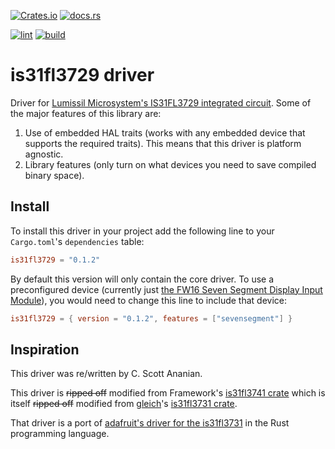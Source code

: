 [![Crates.io](https://img.shields.io/crates/v/is31fl3729)](https://crates.io/crates/is31fl3729)
[![docs.rs](https://img.shields.io/docsrs/is31fl3729)](https://docs.rs/is31fl3729/latest/is31fl3729/)

[![lint](https://github.com/cscott/is31fl3729-rs/actions/workflows/lint.yml/badge.svg)](https://github.com/cscott/is31fl3729-rs/actions/workflows/lint.yml)
[![build](https://github.com/cscott/is31fl3729-rs/actions/workflows/build.yml/badge.svg)](https://github.com/cscott/is31fl3729-rs/actions/workflows/build.yml)


# is31fl3729 driver

Driver for [Lumissil Microsystem's IS31FL3729 integrated circuit](https://www.lumissil.com/assets/pdf/core/IS31FL3729_DS.pdf). Some of the major features of this library are:

1. Use of embedded HAL traits (works with any embedded device that supports the required traits). This means that this driver is platform agnostic.
2. Library features (only turn on what devices you need to save compiled binary space).

## Install

To install this driver in your project add the following line to your `Cargo.toml`'s `dependencies` table:

```toml
is31fl3729 = "0.1.2"
```

By default this version will only contain the core driver.
To use a preconfigured device (currently just [the FW16 Seven Segment Display Input Module](https://community.frame.work/t/7-segment-display-input-module/50509)),
you would need to change this line to include that device:

```toml
is31fl3729 = { version = "0.1.2", features = ["sevensegment"] }
```

## Inspiration

This driver was re/written by C. Scott Ananian.

This driver is ~~ripped off~~ modified from Framework's [is31fl3741 crate](https://github.com/FrameworkComputer/is31fl3741-rs) which is itself ~~ripped off~~ modified from [gleich](https://github.com/gleich/)'s [is31fl3731 crate](https://github.com/gleich/is31fl3731).

That driver is a port of [adafruit's driver for the is31fl3731](https://github.com/adafruit/Adafruit_CircuitPython_IS31FL3731) in the Rust programming language.
